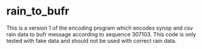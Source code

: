 # rain_to_bufr
This is a version 1 of the encoding program which encodes synop and csv rain data to bufr message according to sequence 307103.
This code is only tested with fake data and should not be used with correct rain data.
